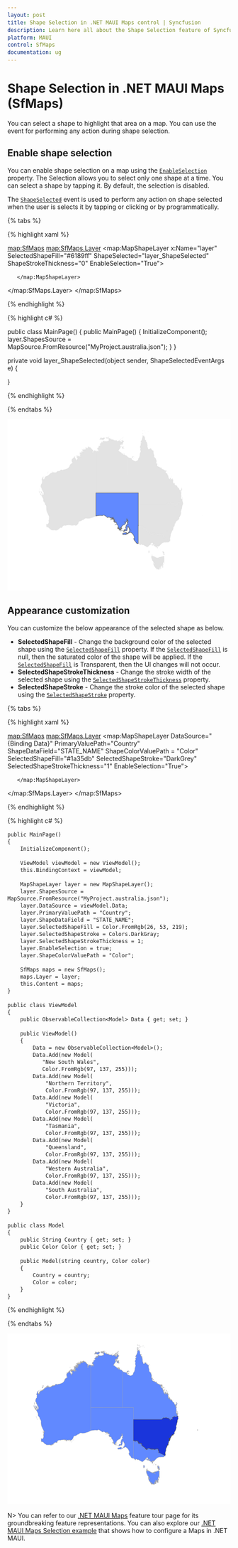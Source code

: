 ```yaml
---
layout: post
title: Shape Selection in .NET MAUI Maps control | Syncfusion
description: Learn here all about the Shape Selection feature of Syncfusion .NET MAUI Maps (SfMaps) control and more.
platform: MAUI
control: SfMaps
documentation: ug
---
```


# Shape Selection in .NET MAUI Maps (SfMaps)

You can select a shape to highlight that area on a map. You can use the event for performing any action during shape selection.

## Enable shape selection

You can enable shape selection on a map using the [`EnableSelection`](https://help.syncfusion.com/cr/maui/Syncfusion.Maui.Maps.MapShapeLayer.html#Syncfusion_Maui_Maps_MapShapeLayer_EnableSelection) property. The Selection allows you to select only one shape at a time. You can select a shape by tapping it. By default, the selection is disabled.

The [`ShapeSelected`](https://help.syncfusion.com/cr/maui/Syncfusion.Maui.Maps.MapShapeLayer.html#Syncfusion_Maui_Maps_MapShapeLayer_ShapeSelected) event is used to perform any action on shape selected when the user is selects it by tapping or clicking or by programmatically.

{% tabs %}

{% highlight xaml %}

<map:SfMaps>
   <map:SfMaps.Layer>
      <map:MapShapeLayer x:Name="layer"
                         SelectedShapeFill="#6189ff"
                         ShapeSelected="layer_ShapeSelected" 
                         ShapeStrokeThickness="0"
                         EnableSelection="True">
		
       </map:MapShapeLayer>
   </map:SfMaps.Layer>
</map:SfMaps>

{% endhighlight %}

{% highlight c# %}

public class MainPage()
{
	public MainPage()
	{
		InitializeComponent();
		layer.ShapesSource = MapSource.FromResource("MyProject.australia.json");
	}
}

private void layer_ShapeSelected(object sender, ShapeSelectedEventArgs e)
{
    
}

{% endhighlight %}

{% endtabs %}

![Enable shape selection](images/selection/enable-shape-selection.png)

## Appearance customization

You can customize the below appearance of the selected shape as below.

* **SelectedShapeFill** - Change the background color of the selected shape using the [`SelectedShapeFill`](https://help.syncfusion.com/cr/maui/Syncfusion.Maui.Maps.MapShapeLayer.html#Syncfusion_Maui_Maps_MapShapeLayer_SelectedShapeFill) property. If the [`SelectedShapeFill`](https://help.syncfusion.com/cr/maui/Syncfusion.Maui.Maps.MapShapeLayer.html#Syncfusion_Maui_Maps_MapShapeLayer_SelectedShapeFill) is null, then the saturated color of the shape will be applied. If the [`SelectedShapeFill`](https://help.syncfusion.com/cr/maui/Syncfusion.Maui.Maps.MapShapeLayer.html#Syncfusion_Maui_Maps_MapShapeLayer_SelectedShapeFill) is Transparent, then the UI changes will not occur.
* **SelectedShapeStrokeThickness** - Change the stroke width of the selected shape using the [`SelectedShapeStrokeThickness`](https://help.syncfusion.com/cr/maui/Syncfusion.Maui.Maps.MapShapeLayer.html#Syncfusion_Maui_Maps_MapShapeLayer_SelectedShapeStrokeThickness) property.
* **SelectedShapeStroke** - Change the stroke color of the selected shape using the [`SelectedShapeStroke`](https://help.syncfusion.com/cr/maui/Syncfusion.Maui.Maps.MapShapeLayer.html#Syncfusion_Maui_Maps_MapShapeLayer_SelectedShapeStroke) property.

{% tabs %}

{% highlight xaml %}

<map:SfMaps>
   <map:SfMaps.Layer>
      <map:MapShapeLayer DataSource="{Binding Data}" 
                         PrimaryValuePath="Country"
                         ShapeDataField="STATE_NAME" 
                         ShapeColorValuePath = "Color" 
                         SelectedShapeFill="#1a35db"
                         SelectedShapeStroke="DarkGrey" 
                         SelectedShapeStrokeThickness="1" 
                         EnableSelection="True">

       </map:MapShapeLayer>
   </map:SfMaps.Layer>
</map:SfMaps>

{% endhighlight %}

{% highlight c# %}

	public MainPage()
    {
        InitializeComponent();
		
        ViewModel viewModel = new ViewModel();
        this.BindingContext = viewModel;

        MapShapeLayer layer = new MapShapeLayer();
        layer.ShapesSource = MapSource.FromResource("MyProject.australia.json");
        layer.DataSource = viewModel.Data;
        layer.PrimaryValuePath = "Country";
        layer.ShapeDataField = "STATE_NAME";
        layer.SelectedShapeFill = Color.FromRgb(26, 53, 219);
        layer.SelectedShapeStroke = Colors.DarkGray;
        layer.SelectedShapeStrokeThickness = 1;
        layer.EnableSelection = true;
        layer.ShapeColorValuePath = "Color";

        SfMaps maps = new SfMaps();
        maps.Layer = layer;
        this.Content = maps;
    }
	
	public class ViewModel
	{
		public ObservableCollection<Model> Data { get; set; }
		
		public ViewModel()
		{
			Data = new ObservableCollection<Model>();
			Data.Add(new Model(
               "New South Wales",
               Color.FromRgb(97, 137, 255)));
            Data.Add(new Model(
                "Northern Territory",
                Color.FromRgb(97, 137, 255)));
            Data.Add(new Model(
                "Victoria",
                Color.FromRgb(97, 137, 255)));
            Data.Add(new Model(
                "Tasmania",
                Color.FromRgb(97, 137, 255)));
            Data.Add(new Model(
                "Queensland",
                Color.FromRgb(97, 137, 255)));
            Data.Add(new Model(
                "Western Australia",
                Color.FromRgb(97, 137, 255)));
            Data.Add(new Model(
                "South Australia",
                Color.FromRgb(97, 137, 255)));
        }
	}
    
	public class Model
	{
		public String Country { get; set; }
		public Color Color { get; set; }
		
		public Model(string country, Color color)
		{
			Country = country;
			Color = color;
		}
	}

{% endhighlight %}

{% endtabs %}

![Selection customization](images/selection/selection-customization.png)

N> You can refer to our [.NET MAUI Maps](https://www.syncfusion.com/maui-controls/maui-maps) feature tour page for its groundbreaking feature representations. You can also explore our [.NET MAUI Maps Selection example](https://github.com/syncfusion/maui-demos/) that shows how to configure a Maps in .NET MAUI.